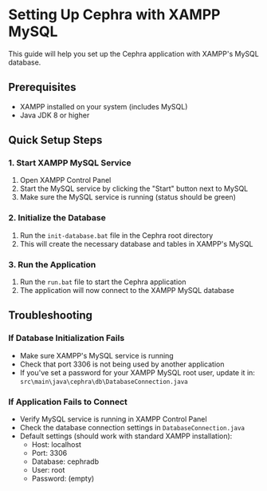 # Setting Up Cephra with XAMPP MySQL

This guide will help you set up the Cephra application with XAMPP's MySQL database.

## Prerequisites
- XAMPP installed on your system (includes MySQL)
- Java JDK 8 or higher

## Quick Setup Steps

### 1. Start XAMPP MySQL Service
1. Open XAMPP Control Panel
2. Start the MySQL service by clicking the "Start" button next to MySQL
3. Make sure the MySQL service is running (status should be green)

### 2. Initialize the Database
1. Run the `init-database.bat` file in the Cephra root directory
2. This will create the necessary database and tables in XAMPP's MySQL

### 3. Run the Application
1. Run the `run.bat` file to start the Cephra application
2. The application will now connect to the XAMPP MySQL database

## Troubleshooting

### If Database Initialization Fails
- Make sure XAMPP's MySQL service is running
- Check that port 3306 is not being used by another application
- If you've set a password for your XAMPP MySQL root user, update it in:
  `src\main\java\cephra\db\DatabaseConnection.java`

### If Application Fails to Connect
- Verify MySQL service is running in XAMPP Control Panel
- Check the database connection settings in `DatabaseConnection.java`
- Default settings (should work with standard XAMPP installation):
  - Host: localhost
  - Port: 3306
  - Database: cephradb
  - User: root
  - Password: (empty) 